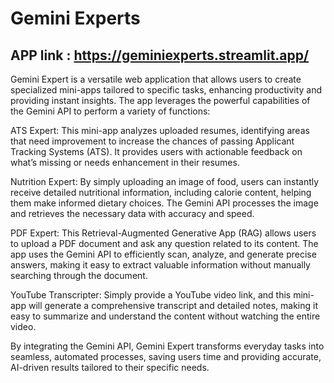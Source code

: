 # Gemini Experts
## APP link : https://geminiexperts.streamlit.app/
Gemini Expert is a versatile web application that allows users to create specialized mini-apps tailored to specific tasks, enhancing productivity and providing instant insights. The app leverages the powerful capabilities of the Gemini API to perform a variety of functions:

ATS Expert: This mini-app analyzes uploaded resumes, identifying areas that need improvement to increase the chances of passing Applicant Tracking Systems (ATS). It provides users with actionable feedback on what’s missing or needs enhancement in their resumes.

Nutrition Expert: By simply uploading an image of food, users can instantly receive detailed nutritional information, including calorie content, helping them make informed dietary choices. The Gemini API processes the image and retrieves the necessary data with accuracy and speed.

PDF Expert: This Retrieval-Augmented Generative App (RAG) allows users to upload a PDF document and ask any question related to its content. The app uses the Gemini API to efficiently scan, analyze, and generate precise answers, making it easy to extract valuable information without manually searching through the document.

YouTube Transcripter: Simply provide a YouTube video link, and this mini-app will generate a comprehensive transcript and detailed notes, making it easy to summarize and understand the content without watching the entire video.

By integrating the Gemini API, Gemini Expert transforms everyday tasks into seamless, automated processes, saving users time and providing accurate, AI-driven results tailored to their specific needs.
